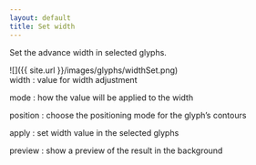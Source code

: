 ```yaml
---
layout: default
title: Set width
---
```


Set the advance width in selected glyphs.

<div class='row'>

<div class='col' markdown='1'>
![]({{ site.url }}/images/glyphs/widthSet.png)
</div>

<div class='col' markdown='1'>
width
: value for width adjustment

mode
: how the value will be applied to the width

position
: choose the positioning mode for the glyph’s contours

apply
: set width value in the selected glyphs

preview
: show a preview of the result in the background
</div>

</div>
